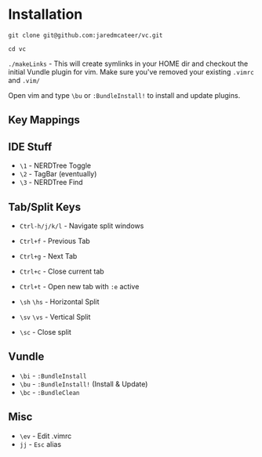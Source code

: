 Installation
============

`git clone git@github.com:jaredmcateer/vc.git`

`cd vc`

`./makeLinks` - This will create symlinks in your HOME dir and checkout the initial Vundle plugin for vim. Make sure you've removed your existing `.vimrc` and `.vim/`

Open vim and type `\bu` or `:BundleInstall!` to install and update plugins.

Key Mappings
------------

IDE Stuff
---------

* `\1` - NERDTree Toggle
* `\2` - TagBar (eventually)
* `\3` - NERDTree Find

Tab/Split Keys
--------------

* `Ctrl-h/j/k/l` -  Navigate split windows
* `Ctrl+f` - Previous Tab 
* `Ctrl+g` - Next Tab
* `Ctrl+c` - Close current tab
* `Ctrl+t` - Open new tab with `:e` active

* `\sh` `\hs` - Horizontal Split
* `\sv` `\vs` - Vertical Split
* `\sc` - Close split

Vundle
--------

* `\bi` - `:BundleInstall`
* `\bu` - `:BundleInstall!` (Install & Update)
* `\bc` - `:BundleClean`

Misc
-------

* `\ev` - Edit .vimrc
* `jj` - `Esc` alias
